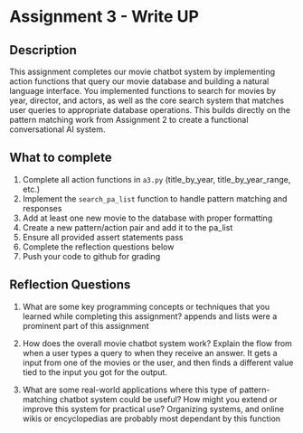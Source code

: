 # Assignment 3 - Write UP

## Description
This assignment completes our movie chatbot system by implementing action functions that query our movie database and building a natural language interface. You implemented functions to search for movies by year, director, and actors, as well as the core search system that matches user queries to appropriate database operations. This builds directly on the pattern matching work from Assignment 2 to create a functional conversational AI system.

## What to complete
1. Complete all action functions in `a3.py` (title_by_year, title_by_year_range, etc.)
2. Implement the `search_pa_list` function to handle pattern matching and responses  
3. Add at least one new movie to the database with proper formatting
4. Create a new pattern/action pair and add it to the pa_list
5. Ensure all provided assert statements pass
6. Complete the reflection questions below
7. Push your code to github for grading

## Reflection Questions

1. What are some key programming concepts or techniques that you learned while completing this assignment?
appends and lists were a prominent part of this assignment


2. How does the overall movie chatbot system work? Explain the flow from when a user types a query to when they receive an answer.
It gets a input from one of the movies or the user, and then finds a different value tied to the input you got for the output.


3. What are some real-world applications where this type of pattern-matching chatbot system could be useful? How might you extend or improve this system for practical use?
Organizing systems, and online wikis or encyclopedias are probably most dependant by this function
